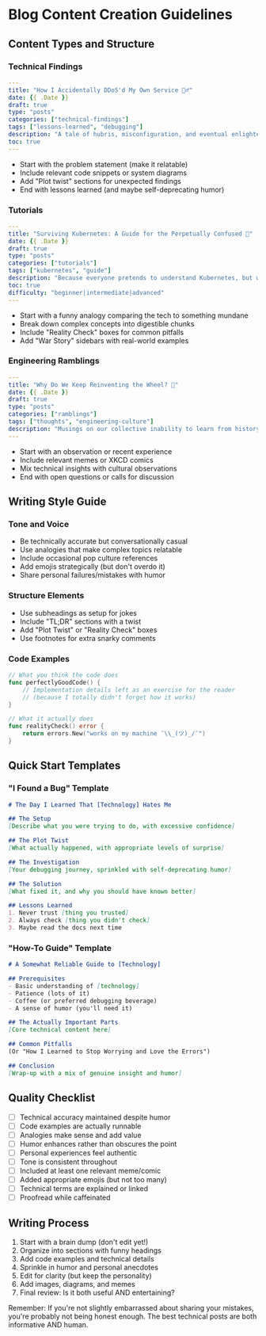 # Blog Content Creation Guidelines

## Content Types and Structure

### Technical Findings
```yaml
---
title: "How I Accidentally DDoS'd My Own Service 🤦‍♂️"
date: {{ .Date }}
draft: true
type: "posts"
categories: ["technical-findings"]
tags: ["lessons-learned", "debugging"]
description: "A tale of hubris, misconfiguration, and eventual enlightenment"
toc: true
---
```

- Start with the problem statement (make it relatable)
- Include relevant code snippets or system diagrams
- Add "Plot twist" sections for unexpected findings
- End with lessons learned (and maybe self-deprecating humor)

### Tutorials
```yaml
---
title: "Surviving Kubernetes: A Guide for the Perpetually Confused 🎯"
date: {{ .Date }}
draft: true
type: "posts"
categories: ["tutorials"]
tags: ["kubernetes", "guide"]
description: "Because everyone pretends to understand Kubernetes, but we know better"
toc: true
difficulty: "beginner|intermediate|advanced"
---
```

- Start with a funny analogy comparing the tech to something mundane
- Break down complex concepts into digestible chunks
- Include "Reality Check" boxes for common pitfalls
- Add "War Story" sidebars with real-world examples

### Engineering Ramblings
```yaml
---
title: "Why Do We Keep Reinventing the Wheel? 🎡"
date: {{ .Date }}
draft: true
type: "posts"
categories: ["ramblings"]
tags: ["thoughts", "engineering-culture"]
description: "Musings on our collective inability to learn from history"
---
```

- Start with an observation or recent experience
- Include relevant memes or XKCD comics
- Mix technical insights with cultural observations
- End with open questions or calls for discussion

## Writing Style Guide

### Tone and Voice
- Be technically accurate but conversationally casual
- Use analogies that make complex topics relatable
- Include occasional pop culture references
- Add emojis strategically (but don't overdo it)
- Share personal failures/mistakes with humor

### Structure Elements
- Use subheadings as setup for jokes
- Include "TL;DR" sections with a twist
- Add "Plot Twist" or "Reality Check" boxes
- Use footnotes for extra snarky comments

### Code Examples
```go
// What you think the code does
func perfectlyGoodCode() {
    // Implementation details left as an exercise for the reader
    // (because I totally didn't forget how it works)
}

// What it actually does
func realityCheck() error {
    return errors.New("works on my machine ¯\\_(ツ)_/¯")
}
```

## Quick Start Templates

### "I Found a Bug" Template
```markdown
# The Day I Learned That [Technology] Hates Me

## The Setup
[Describe what you were trying to do, with excessive confidence]

## The Plot Twist
[What actually happened, with appropriate levels of surprise]

## The Investigation
[Your debugging journey, sprinkled with self-deprecating humor]

## The Solution
[What fixed it, and why you should have known better]

## Lessons Learned
1. Never trust [thing you trusted]
2. Always check [thing you didn't check]
3. Maybe read the docs next time
```

### "How-To Guide" Template
```markdown
# A Somewhat Reliable Guide to [Technology]

## Prerequisites
- Basic understanding of [technology]
- Patience (lots of it)
- Coffee (or preferred debugging beverage)
- A sense of humor (you'll need it)

## The Actually Important Parts
[Core technical content here]

## Common Pitfalls
(Or "How I Learned to Stop Worrying and Love the Errors")

## Conclusion
[Wrap-up with a mix of genuine insight and humor]
```

## Quality Checklist
- [ ] Technical accuracy maintained despite humor
- [ ] Code examples are actually runnable
- [ ] Analogies make sense and add value
- [ ] Humor enhances rather than obscures the point
- [ ] Personal experiences feel authentic
- [ ] Tone is consistent throughout
- [ ] Included at least one relevant meme/comic
- [ ] Added appropriate emojis (but not too many)
- [ ] Technical terms are explained or linked
- [ ] Proofread while caffeinated

## Writing Process
1. Start with a brain dump (don't edit yet!)
2. Organize into sections with funny headings
3. Add code examples and technical details
4. Sprinkle in humor and personal anecdotes
5. Edit for clarity (but keep the personality)
6. Add images, diagrams, and memes
7. Final review: Is it both useful AND entertaining?

Remember: If you're not slightly embarrassed about sharing your mistakes, you're probably not being honest enough. The best technical posts are both informative AND human.